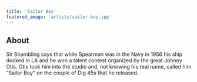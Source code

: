 ```yaml
---
title: 'Sailor Boy'
featured_image: 'artists/sailor-boy.jpg'
---
```


## About

Sir Shambling says that while Spearman was in the Navy in 1956 his ship docked in LA and he won a talent contest organized by the great Johnny Otis. Otis took him into the studio and, not knowing his real name, called him “Sailor Boy” on the couple of Dig 45s that he released.
